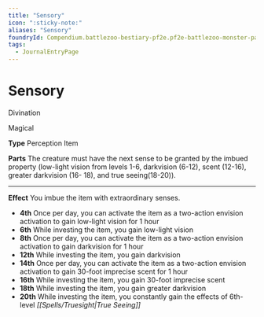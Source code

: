 ```yaml
---
title: "Sensory"
icon: ":sticky-note:"
aliases: "Sensory"
foundryId: Compendium.battlezoo-bestiary-pf2e.pf2e-battlezoo-monster-parts.JournalEntry.DUgV4RRnkTaikCI2.JournalEntryPage.j4vWjLWHClLpGvX6
tags:
  - JournalEntryPage
---
```


# Sensory
Divination

Magical

**Type** Perception Item

**Parts** The creature must have the next sense to be granted by the imbued property (low-light vision from levels 1-6, darkvision (6-12), scent (12-16), greater darkvision (16- 18), and true seeing(18-20)).

* * *

**Effect** You imbue the item with extraordinary senses.

*   **4th** Once per day, you can activate the item as a two-action envision activation to gain low-light vision for 1 hour
*   **6th** While investing the item, you gain low-light vision
*   **8th** Once per day, you can activate the item as a two-action envision activation to gain darkvision for 1 hour
*   **12th** While investing the item, you gain darkvision
*   **14th** Once per day, you can activate the item as a two-action envision activation to gain 30-foot imprecise scent for 1 hour
*   **16th** While investing the item, you gain 30-foot imprecise scent
*   **18th** While investing the item, you gain greater darkvision
*   **20th** While investing the item, you constantly gain the effects of 6th-level _[[Spells/Truesight|True Seeing]]_